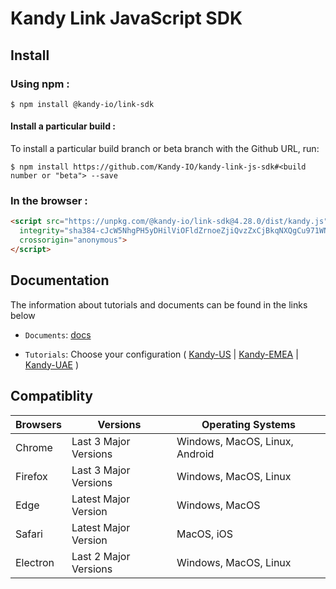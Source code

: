 # Kandy Link JavaScript SDK

## Install

### Using npm :

`$ npm install @kandy-io/link-sdk`

#### Install a particular build :

To install a particular build branch or beta branch with the Github URL, run:

`$ npm install https://github.com/Kandy-IO/kandy-link-js-sdk#<build number or "beta"> --save`

### In the browser :
```html
<script src="https://unpkg.com/@kandy-io/link-sdk@4.28.0/dist/kandy.js"
  integrity="sha384-cJcW5NhgPH5yDHilViOFldZrnoeZjiQvzZxCjBkqNXQgCu971WNwLgLtZaLMHm2N"
  crossorigin="anonymous">
</script>
```
## Documentation

The information about tutorials and documents can be found in the links below

* `Documents`: [docs](https://kandy-io.github.io/kandy-link-js-sdk/docs)

* `Tutorials`: Choose your configuration ( [Kandy-US](https://kandy-io.github.io/kandy-link-js-sdk/tutorials/?config=us#/Configurations) | [Kandy-EMEA](https://kandy-io.github.io/kandy-link-js-sdk/tutorials/?config=emea#/Configurations) | [Kandy-UAE](https://kandy-io.github.io/kandy-link-js-sdk/tutorials/?config=uae#/Configurations) )

## Compatiblity

| Browsers | Versions              | Operating Systems              |
|----------|-----------------------|--------------------------------|
| Chrome   | Last 3 Major Versions | Windows, MacOS, Linux, Android |
| Firefox  | Last 3 Major Versions | Windows, MacOS, Linux          |
| Edge     | Latest Major Version  | Windows, MacOS                 |
| Safari   | Latest Major Version  | MacOS, iOS                     |
| Electron | Last 2 Major Versions | Windows, MacOS, Linux          |
